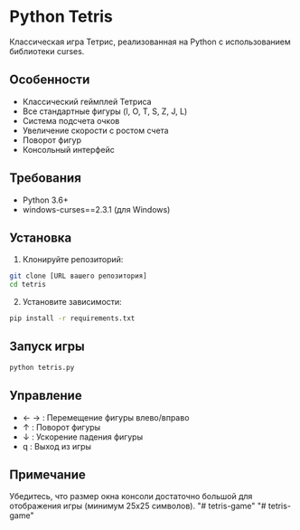 # Python Tetris

Классическая игра Тетрис, реализованная на Python с использованием библиотеки curses.

## Особенности

- Классический геймплей Тетриса
- Все стандартные фигуры (I, O, T, S, Z, J, L)
- Система подсчета очков
- Увеличение скорости с ростом счета
- Поворот фигур
- Консольный интерфейс

## Требования

- Python 3.6+
- windows-curses==2.3.1 (для Windows)

## Установка

1. Клонируйте репозиторий:
```bash
git clone [URL вашего репозитория]
cd tetris
```

2. Установите зависимости:
```bash
pip install -r requirements.txt
```

## Запуск игры

```bash
python tetris.py
```

## Управление

- ← → : Перемещение фигуры влево/вправо
- ↑ : Поворот фигуры
- ↓ : Ускорение падения фигуры
- q : Выход из игры

## Примечание

Убедитесь, что размер окна консоли достаточно большой для отображения игры (минимум 25x25 символов).
"# tetris-game" 
"# tetris-game" 
